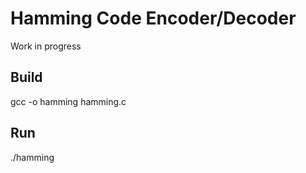 # Hamming Code Encoder/Decoder

Work in progress

## Build
gcc -o hamming hamming.c

## Run
./hamming